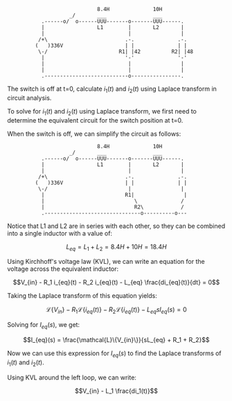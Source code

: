 
                                 8.4H              10H                  
                        _/       ___               ___                  
               .------o/  o------UUU-------o-------UUU------.           
               |                 L1        |       L2       |           
               |                           |                |           
              /+\                         .-.              .-.          
             (   )336V                    | |              | |          
              \-/                       R1| |42          R2| |48        
               |                          '-'              '-'          
               |                           |                |           
               |                           |                |           
               .---------------------------o----------------.           

The switch is off at t=0, calculate $i_1(t)$ and $i_2(t)$ using Laplace transform in circuit analysis.



To solve for $i_1(t)$ and $i_2(t)$ using Laplace transform, we first need to determine the equivalent circuit for the switch position at t=0. 

When the switch is off, we can simplify the circuit as follows:

                                 8.4H              10H                  
                        _/       ___               ___                  
               .------o/  o------UUU-------o-------UUU------.           
               |                 L1        |       L2       |           
               |                           |                |           
              /+\                         .-.              .-.          
             (   )336V                    | |              | |          
              \-/                          |                |
               |                          R1|                |
               |                             \              /  
               |                             R2\            /   
               .-------------------------------o----------o---

Notice that L1 and L2 are in series with each other, so they can be combined into a single inductor with a value of: 

$$L_{eq} = L_1 + L_2 = 8.4H + 10H = 18.4H$$

Using Kirchhoff's voltage law (KVL), we can write an equation for the voltage across the equivalent inductor:

$$V_{in} - R_1 i_{eq}(t) - R_2 i_{eq}(t) - L_{eq} \frac{di_{eq}(t)}{dt} = 0$$

Taking the Laplace transform of this equation yields:

$$\mathcal{L}\{V_{in}\} - R_1 \mathcal{L}\{i_{eq}(t)\} - R_2 \mathcal{L}\{i_{eq}(t)\} - L_{eq} s I_{eq}(s) = 0$$

Solving for $I_{eq}(s)$, we get: 

$$I_{eq}(s) = \frac{\mathcal{L}\{V_{in}\}}{sL_{eq} + R_1 + R_2}$$

Now we can use this expression for $I_{eq}(s)$ to find the Laplace transforms of $i_1(t)$ and $i_2(t)$. 

Using KVL around the left loop, we can write:

$$V_{in} - L_1 \frac{di_1(t)}$$
